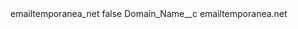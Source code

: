 <?xml version="1.0" encoding="UTF-8"?>
<CustomMetadata xmlns="http://soap.sforce.com/2006/04/metadata" xmlns:xsi="http://www.w3.org/2001/XMLSchema-instance" xmlns:xsd="http://www.w3.org/2001/XMLSchema">
    <label>emailtemporanea_net</label>
    <protected>false</protected>
    <values>
        <field>Domain_Name__c</field>
        <value xsi:type="xsd:string">emailtemporanea.net</value>
    </values>
</CustomMetadata>

